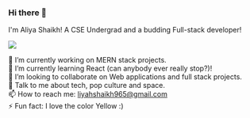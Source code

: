 ### Hi there 👋
I'm Aliya Shaikh! A CSE Undergrad and a budding Full-stack developer!

<a href="https://aliyashaikh.netlify.app">
<img src="https://img.shields.io/badge/PORTFOLIO-000000?style=for-the-badge" />
  </a>


🔭 I’m currently working on MERN stack projects. <br>
🌱 I’m currently learning React (can anybody ever really stop?)! <br>
👯 I’m looking to collaborate on Web applications and full stack projects. <br>
💬 Talk to me about tech, pop culture and space. <br>
📫 How to reach me: liyahshaikh965@gmail.com <br>
⚡ Fun fact: I love the color Yellow :)  
<br>



